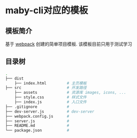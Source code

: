 # maby-cli对应的模板
  
  ## 模板简介
  基于 [webpack](https://doc.webpack-china.org/) 创建的简单项目模板.
  该模板目前只用于测试学习

  ## 目录树

```bash
.
├── dist
    ├── index.html         # 主页模板
├── src                    # 开发路径
    ├── assets             # 资源库 images, icons, ...
    ├── style.css          # 样式文件
    ├── index.js           # 入口文件
├── .gitignore             #
├── dev-server.js          # dev-server
├── webpack.config.js      #
├── server.js              #
├── README.md              #
└── package.json           #
```